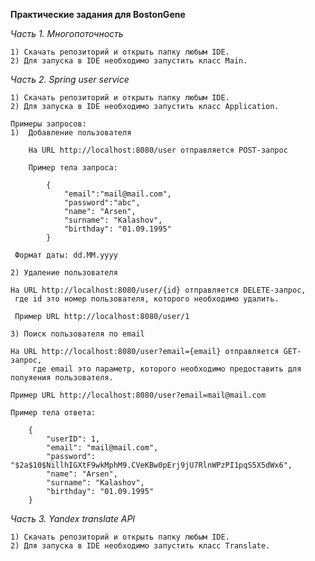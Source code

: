 **Практические задания для BostonGene**

_Часть 1. Многопоточность_
    
    1) Скачать репозиторий и открыть папку любым IDE.
    2) Для запуска в IDE необходимо запустить класс Main.
    
_Часть 2. Spring user service_
    
    1) Скачать репозиторий и открыть папку любым IDE.
    2) Для запуска в IDE необходимо запустить класс Application.
    
    Примеры запросов:
    1)  Добавление пользователя
    
        На URL http://localhost:8080/user отправляется POST-запрос
        
        Пример тела запроса:
        
            {
                "email":"mail@mail.com",
                "password":"abc",
                "name": "Arsen",
                "surname": "Kalashov",
                "birthday": "01.09.1995"
            }
        
     Формат даты: dd.MM.yyyy
    
    2) Удаление пользователя
    
    На URL http://localhost:8080/user/{id} отправляется DELETE-запрос,
     где id это номер пользователя, которого необходимо удалить.
     
     Пример URL http://localhost:8080/user/1
    
    3) Поиск пользователя по email
    
    На URL http://localhost:8080/user?email={email} отправляется GET-запрос,
         где email это параметр, которого необходимо предоставить для полуяения пользователя.
    
    Пример URL http://localhost:8080/user?email=mail@mail.com
    
    Пример тела ответа:
    
        {
            "userID": 1,
            "email": "mail@mail.com",
            "password": "$2a$10$NillhIGXtF9wkMphM9.CVeKBw0pErj9jU7RlnWPzPI1pqS5X5dWx6",
            "name": "Arsen",
            "surname": "Kalashov",
            "birthday": "01.09.1995"
        }
_Часть 3. Yandex translate API_

    1) Скачать репозиторий и открыть папку любым IDE.
    2) Для запуска в IDE необходимо запустить класс Translate.